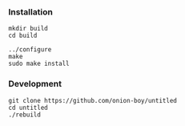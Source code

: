 ### Installation
```
mkdir build
cd build

../configure
make
sudo make install
```

### Development
```
git clone https://github.com/onion-boy/untitled
cd untitled
./rebuild
```
